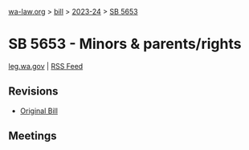 [wa-law.org](/) > [bill](/bill/) > [2023-24](/bill/2023-24/) > [SB 5653](/bill/2023-24/sb/5653/)

# SB 5653 - Minors & parents/rights
[leg.wa.gov](https://app.leg.wa.gov/billsummary?BillNumber=5653&Year=2023&Initiative=false) | [RSS Feed](./rss.xml)

## Revisions
* [Original Bill](1/)

## Meetings